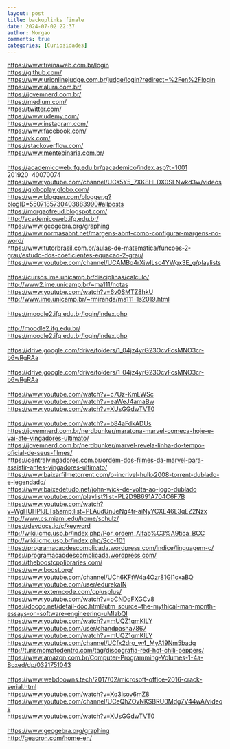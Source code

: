 ```yaml
---
layout: post
title: backuplinks finale
date: 2024-07-02 22:37
author: Morgao
comments: true
categories: [Curiosidades]
---
```

https://www.treinaweb.com.br/login<br />
https://github.com/<br />
https://www.urionlinejudge.com.br/judge/login?redirect=%2Fen%2Flogin<br />
https://www.alura.com.br/<br />
https://jovemnerd.com.br/<br />
https://medium.com/<br />
https://twitter.com/<br />
https://www.udemy.com/<br />
https://www.instagram.com/<br />
https://www.facebook.com/<br />
https://vk.com/<br />
https://stackoverflow.com/<br />
https://www.mentebinaria.com.br/<br />
<br />
https://academicoweb.ifg.edu.br/qacademico/index.asp?t=1001<br />
201920&nbsp; 40070074<br />
https://www.youtube.com/channel/UCs5Y5_7XK8HLDX0SLNwkd3w/videos <br />
https://globoplay.globo.com/<br />
https://www.blogger.com/blogger.g?blogID=5507185730403883990#allposts<br />
https://morgaofreud.blogspot.com/<br />
http://academicoweb.ifg.edu.br/<br />
https://www.geogebra.org/graphing<br />
https://www.normasabnt.net/margens-abnt-como-configurar-margens-no-word/<br />
https://www.tutorbrasil.com.br/aulas-de-matematica/funcoes-2-grau/estudo-dos-coeficientes-equacao-2-grau/<br />
https://www.youtube.com/channel/UCAMBo4rXjwlLsc4YWgx3E_g/playlists<br />
<br />
https://cursos.ime.unicamp.br/disciplinas/calculo/<br />
http://www2.ime.unicamp.br/~ma111/notas<br />
https://www.youtube.com/watch?v=6v0SMTZ8hkU<br />
http://www.ime.unicamp.br/~rmiranda/ma111-1s2019.html<br />
<br />
https://moodle2.ifg.edu.br/login/index.php<br />
<br />
http://moodle2.ifg.edu.br/<br />
https://moodle2.ifg.edu.br/login/index.php<br />
<br />
https://drive.google.com/drive/folders/1_04jz4yrG23OcvFcsMNO3cr-b6wRgRAa<br />
<br />
https://drive.google.com/drive/folders/1_04jz4yrG23OcvFcsMNO3cr-b6wRgRAa<br />
<br />
https://www.youtube.com/watch?v=c7Uz-KmLWSc<br />
https://www.youtube.com/watch?v=eaWeJ4amaBw<br />
https://www.youtube.com/watch?v=XUsGGdwTVT0<br />
<br />
https://www.youtube.com/watch?v=b84aFdkADUs<br />
https://jovemnerd.com.br/nerdbunker/maratona-marvel-comeca-hoje-e-vai-ate-vingadores-ultimato/<br />
https://jovemnerd.com.br/nerdbunker/marvel-revela-linha-do-tempo-oficial-de-seus-filmes/<br />
https://centralvingadores.com.br/ordem-dos-filmes-da-marvel-para-assistir-antes-vingadores-ultimato/<br />
https://www.baixarfilmetorrent.com/o-incrivel-hulk-2008-torrent-dublado-e-legendado/<br />
https://www.baixedetudo.net/john-wick-de-volta-ao-jogo-dublado<br />
https://www.youtube.com/playlist?list=PL2D9B691A704C6F7B<br />
https://www.youtube.com/watch?v=WgHUHPlJETs&amp;list=PLAudUnJeNg4tr-aiNyYCXE46L3qEZ2Nzx<br />
http://www.cs.miami.edu/home/schulz/<br />
https://devdocs.io/c/keyword<br />
http://wiki.icmc.usp.br/index.php/Por_ordem_Alfab%C3%A9tica_BCC<br />
http://wiki.icmc.usp.br/index.php/Scc-101<br />
https://programacaodescomplicada.wordpress.com/indice/linguagem-c/<br />
https://programacaodescomplicada.wordpress.com/<br />
https://theboostcpplibraries.com/<br />
https://www.boost.org/<br />
https://www.youtube.com/channel/UCh6KFtW4a4Ozr81GI1cxaBQ<br />
https://www.youtube.com/user/edurekaIN<br />
https://www.externcode.com/cplusplus/<br />
https://www.youtube.com/watch?v=oCNDqFXGCv8<br />
https://docgo.net/detail-doc.html?utm_source=the-mythical-man-month-essays-on-software-engineering-uMIabQI<br />
https://www.youtube.com/watch?v=mUQZ1qmKlLY<br />
https://www.youtube.com/user/chandpasha7867<br />
https://www.youtube.com/watch?v=mUQZ1qmKlLY<br />
https://www.youtube.com/channel/UCfx2dro_w4_MyA19Nm5badg<br />
http://turismomatodentro.com/tag/discografia-red-hot-chili-peppers/<br />
https://www.amazon.com.br/Computer-Programming-Volumes-1-4a-Boxed/dp/0321751043<br />
<br />
https://www.webdoowns.tech/2017/02/microsoft-office-2016-crack-serial.html<br />
https://www.youtube.com/watch?v=Xq3isov6mZ8<br />
https://www.youtube.com/channel/UCeQhZOvNKSBRU0Mdg7V44wA/videos<br />
https://www.youtube.com/watch?v=XUsGGdwTVT0<br />
<br />
https://www.geogebra.org/graphing<br />
http://geacron.com/home-en/ <br />
<br />
<br />
<br />
